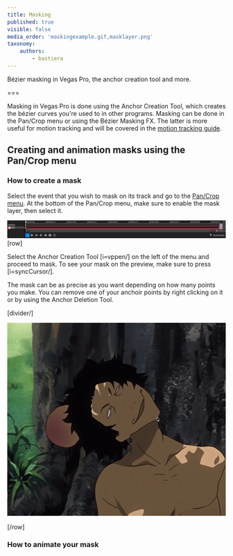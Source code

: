 ```yaml
---
title: Masking
published: true
visible: false
media_order: 'maskingexample.gif,masklayer.png'
taxonomy:
    authors:
        - bastiera
---
```


Bézier masking in Vegas Pro, the anchor creation tool and more.

===

Masking in Vegas Pro is done using the Anchor Creation Tool, which creates the bézier curves you're used to in other programs. Masking can be done in the Pan/Crop menu or using the Bézier Masking FX. The latter is more useful for motion tracking and will be covered in the [motion tracking guide](/vegas-pro/motion-tracking).

## Creating and animation masks using the Pan/Crop menu

### How to create a mask
Select the event that you wish to mask on its track and go to the [Pan/Crop menu](/vegas-pro/pan-and-crop#the-pan-crop-menu). At the bottom of the Pan/Crop menu, make sure to enable the mask layer, then select it.

![tick "mask" and select the mask layer](masklayer.png)
[row]

Select the Anchor Creation Tool [i=vppen/] on the left of the menu and proceed to mask. To see your mask on the preview, make sure to press [i=syncCursor/]. 

The mask can be as precise as you want depending on how many points you make.  You can remove one of your anchoir points by right clicking on it or by using the Anchor Deletion Tool.

[divider/]

![creating a mask with the anchor creation tool](maskingexample.gif "Anime: Samurai Champloo")

[/row]


### How to animate your mask
